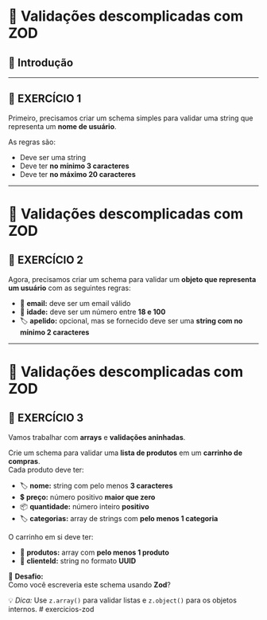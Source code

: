 # 🧩 Validações descomplicadas com ZOD

## 📘 Introdução

---

## 💪 EXERCÍCIO 1

Primeiro, precisamos criar um schema simples para validar uma string que representa um **nome de usuário**.  

As regras são:

- Deve ser uma string  
- Deve ter **no mínimo 3 caracteres**  
- Deve ter **no máximo 20 caracteres**

---

# 🧩 Validações descomplicadas com ZOD

## 💪 EXERCÍCIO 2

Agora, precisamos criar um schema para validar um **objeto que representa um usuário** com as seguintes regras:

- 📧 **email:** deve ser um email válido  
- 🎂 **idade:** deve ser um número entre **18 e 100**  
- 🏷️ **apelido:** opcional, mas se fornecido deve ser uma **string com no mínimo 2 caracteres**

---

# 🧩 Validações descomplicadas com ZOD

## 💪 EXERCÍCIO 3

Vamos trabalhar com **arrays** e **validações aninhadas**.

Crie um schema para validar uma **lista de produtos** em um **carrinho de compras**.  
Cada produto deve ter:

- 🏷️ **nome:** string com pelo menos **3 caracteres**  
- 💲 **preço:** número positivo **maior que zero**  
- 📦 **quantidade:** número inteiro **positivo**  
- 🏷️ **categorias:** array de strings com **pelo menos 1 categoria**

O carrinho em si deve ter:

- 🛒 **produtos:** array com **pelo menos 1 produto**  
- 👤 **clienteId:** string no formato **UUID**

🧠 **Desafio:**  
Como você escreveria este schema usando **Zod**?

💡 *Dica:* Use `z.array()` para validar listas e `z.object()` para os objetos internos.
#   e x e r c i c i o s - z o d  
 